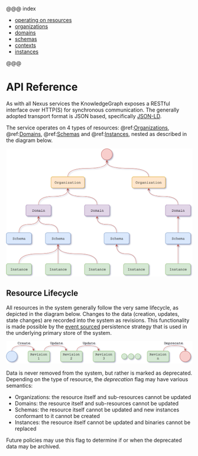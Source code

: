 @@@ index

* [operating on resources](operating-on-resources.md)
* [organizations](organizations.md)
* [domains](domains.md)
* [schemas](schemas.md)
* [contexts](contexts.md)
* [instances](instances.md)

@@@

# API Reference

As with all Nexus services the KnowledgeGraph exposes a RESTful interface over HTTP(S) for synchronous communication. 
The generally adopted transport format is JSON based, specifically [JSON-LD](https://json-ld.org/).

The service operates on 4 types of resources: @ref:[Organizations](organizations.md), @ref:[Domains](domains.md),
@ref:[Schemas](schemas.md) and @ref:[Instances](instances.md), nested as described in the diagram below.

![Resources](../assets/api-reference/resources.png)

## Resource Lifecycle

All resources in the system generally follow the very same lifecycle, as depicted in the diagram below.  Changes to the
data (creation, updates, state changes) are recorded into the system as revisions.  This functionality is made possible
by the [event sourced](https://martinfowler.com/eaaDev/EventSourcing.html) persistence strategy that is used in the
underlying primary store of the system.

![Resource Lifecycle](../assets/api-reference/resource-lifecycle.png)

Data is never removed from the system, but rather is marked as deprecated.  Depending on the type of resource, the
_deprecation_ flag may have various semantics:

* Organizations: the resource itself and sub-resources cannot be updated
* Domains: the resource itself and sub-resources cannot be updated
* Schemas: the resource itself cannot be updated and new instances conformant to it cannot be created
* Instances: the resource itself cannot be updated and binaries cannot be replaced

Future policies may use this flag to determine if or when the deprecated data may be archived.
